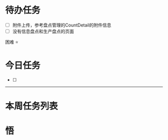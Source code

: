 # 待办任务
- [ ] 附件上传，参考盘点管理的CountDetail的附件信息
- [ ] 没有信息盘点和生产盘点的页面

困难
⭐

# 今日任务
- [ ] 




------
# 本周任务列表



# 悟